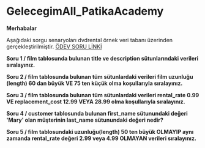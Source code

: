 ﻿# GelecegimAll_PatikaAcademy
 
 **Merhabalar**

Aşağıdaki sorgu senaryoları dvdrental örnek veri tabanı üzerinden gerçekleştirilmiştir.
[ÖDEV SORU LİNKİ](https://academy.patika.dev/tr/courses/sql/Odev1)

**Soru 1 / film tablosunda bulunan title ve description sütunlarındaki verileri sıralayınız.**

**Soru 2 / film tablosunda bulunan tüm sütunlardaki verileri film uzunluğu (length) 60 dan büyük VE 75 ten küçük olma koşullarıyla sıralayınız.**

**Soru 3 / film tablosunda bulunan tüm sütunlardaki verileri rental_rate 0.99 VE replacement_cost 12.99 VEYA 28.99 olma koşullarıyla sıralayınız.**

**Soru 4 / customer tablosunda bulunan first_name sütunundaki değeri 'Mary' olan müşterinin last_name sütunundaki değeri nedir?**

**Soru 5 / film tablosundaki uzunluğu(length) 50 ten büyük OLMAYIP aynı zamanda rental_rate değeri 2.99 veya 4.99 OLMAYAN verileri sıralayınız.**


